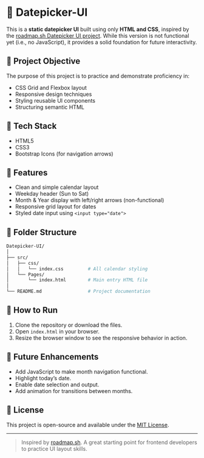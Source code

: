 # 📅 Datepicker-UI

This is a **static datepicker UI** built using only **HTML and CSS**, inspired by the [roadmap.sh Datepicker UI project](https://roadmap.sh/projects/datepicker-ui). While this version is not functional yet (i.e., no JavaScript), it provides a solid foundation for future interactivity.

## 🎯 Project Objective

The purpose of this project is to practice and demonstrate proficiency in:

- CSS Grid and Flexbox layout
- Responsive design techniques
- Styling reusable UI components
- Structuring semantic HTML

## 🧱 Tech Stack

- HTML5
- CSS3
- Bootstrap Icons (for navigation arrows)

## 📐 Features

- Clean and simple calendar layout
- Weekday header (Sun to Sat)
- Month & Year display with left/right arrows (non-functional)
- Responsive grid layout for dates
- Styled date input using `<input type="date">`

## 📁 Folder Structure
```bash
Datepicker-UI/
│
├── src/
│   ├── css/
│   │   └── index.css         # All calendar styling
│   └── Pages/
│       └── index.html        # Main entry HTML file
│
└── README.md                 # Project documentation
```




## 🚀 How to Run

1. Clone the repository or download the files.
2. Open `index.html` in your browser.
3. Resize the browser window to see the responsive behavior in action.

## 🧠 Future Enhancements

- Add JavaScript to make month navigation functional.
- Highlight today’s date.
- Enable date selection and output.
- Add animation for transitions between months.

## 📄 License

This project is open-source and available under the [MIT License](LICENSE).

---

> Inspired by [roadmap.sh](https://roadmap.sh/projects/datepicker-ui). A great starting point for frontend developers to practice UI layout skills.
